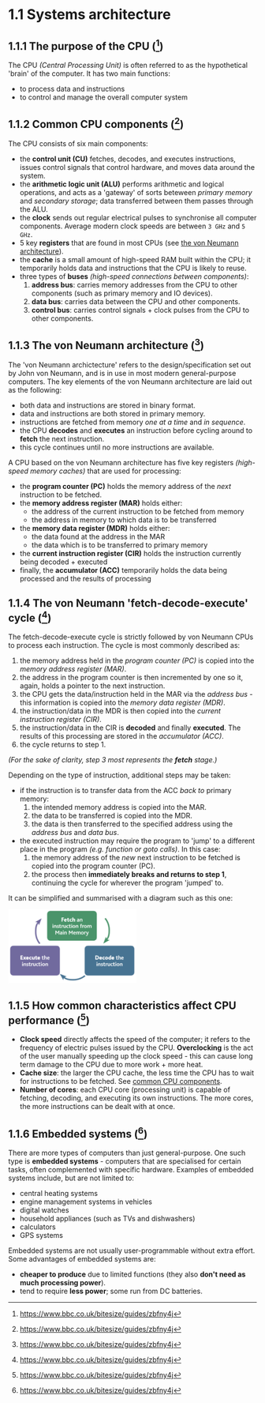 # 1.1 Systems architecture

## 1.1.1 The purpose of the CPU ([^1])

The CPU *(Central Processing Unit)* is often referred to as the hypothetical 'brain' of the computer. It has two main functions:
 - to process data and instructions
 - to control and manage the overall computer system

## 1.1.2 Common CPU components ([^1])

The CPU consists of six main components:
 - the **control unit (CU)** fetches, decodes, and executes instructions, issues control signals that control hardware, and moves data around the system.
 - the **arithmetic logic unit (ALU)** performs arithmetic and logical operations, and acts as a 'gateway' of sorts beteween *primary memory* and *secondary storage*; data transferred between them passes through the ALU.
 - the **clock** sends out regular electrical pulses to synchronise all computer components. Average modern clock speeds are between `3 GHz` and `5 GHz`.
 - 5 key **registers** that are found in most CPUs (see [the von Neumann architecture](#113-the-von-neumann-architecture-1)).
 - the **cache** is a small amount of high-speed RAM built within the CPU; it temporarily holds data and instructions that the CPU is likely to reuse.
 - three types of **buses** *(high-speed connections between components)*:
    1. **address bus**: carries memory addresses from the CPU to other components (such as primary memory and IO devices).
    2. **data bus**: carries data between the CPU and other components.
    3. **control bus**: carries control signals + clock pulses from the CPU to other components.

## 1.1.3 The von Neumann architecture ([^1])

The 'von Neumann archictecture' refers to the design/specification set out by John von Neumann, and is in use in most modern general-purpose computers. The key elements of the von Neumann architecture are laid out as the following:
 - both data and instructions are stored in binary format.
 - data and instructions are both stored in primary memory.
 - instructions are fetched from memory *one at a time* and *in sequence*.
 - the CPU **decodes** and **executes** an instruction before cycling around to **fetch** the next instruction.
 - this cycle continues until no more instructions are available.

A CPU based on the von Neumann architecture has five key registers *(high-speed memory caches)* that are used for processing:
 - the **program counter (PC)** holds the memory address of the *next* instruction to be fetched.
 - the **memory address register (MAR)** holds either:
    - the address of the current instruction to be fetched from memory
    - the address in memory to which data is to be transferred
 - the **memory data register (MDR)** holds either:
    - the data found at the address in the MAR
    - the data which is to be transferred to primary memory
 - the **current instruction register (CIR)** holds the instruction currently being decoded + executed
 - finally, the **accumulator (ACC)** temporarily holds the data being processed and the results of processing

## 1.1.4 The von Neumann 'fetch-decode-execute' cycle ([^1])

The fetch-decode-execute cycle is strictly followed by von Neumann CPUs to process each instruction. The cycle is most commonly described as:
 1. the memory address held in the *program counter (PC)* is copied into the *memory address register (MAR)*.
 2. the address in the program counter is then incremented by one so it, again, holds a pointer to the next instruction.
 3. the CPU gets the data/instruction held in the MAR via the *address bus* - this information is copied into the *memory data register (MDR)*.
 4. the instruction/data in the MDR is then copied into the *current instruction register (CIR)*.
 5. the instruction/data in the CIR is **decoded** and finally **executed**. The results of this processing are stored in the *accumulator (ACC)*.
 6. the cycle returns to step 1.

*(For the sake of clarity, step 3 most represents the **fetch** stage.)*

Depending on the type of instruction, additional steps may be taken:
 - if the instruction is to transfer data from the ACC *back to* primary memory:
    1. the intended memory address is copied into the MAR.
    2. the data to be transferred is copied into the MDR.
    3. the data is then transferred to the specified address using the *address bus* and *data bus*.
 - the executed instruction may require the program to 'jump' to a different place in the program *(e.g. function or goto calls)*. In this case:
    1. the memory address of the *new* next instruction to be fetched is copied into the program counter (PC).
    2. the process then **immediately breaks and returns to step 1**, continuing the cycle for wherever the program 'jumped' to.

It can be simplified and summarised with a diagram such as this one:

<img src="/resources/fetch-decode-execute.png" height=150px/>

## 1.1.5 How common characteristics affect CPU performance ([^1])

 - **Clock speed** directly affects the speed of the computer; it refers to the frequency of electric pulses issued by the CPU. **Overclocking** is the act of the user manually speeding up the clock speed - this can cause long term damage to the CPU due to more work + more heat.
 - **Cache size**: the larger the CPU cache, the less time the CPU has to wait for instructions to be fetched. See [common CPU components](#112-common-cpu-components-1).
 - **Number of cores**: each CPU core (processing unit) is capable of fetching, decoding, and executing its own instructions. The more cores, the more instructions can be dealt with at once.

## 1.1.6 Embedded systems ([^1])

There are more types of computers than just general-purpose. One such type is **embedded systems** - computers that are specialised for certain tasks, often complemented with specific hardware. Examples of embedded systems include, but are not limited to:
 - central heating systems
 - engine management systems in vehicles
 - digital watches
 - household appliances (such as TVs and dishwashers)
 - calculators
 - GPS systems

Embedded systems are not usually user-programmable without extra effort. Some advantages of embedded systems are:
 - **cheaper to produce** due to limited functions (they also **don't need as much processing power**).
 - tend to require **less power**; some run from DC batteries.

[^1]: https://www.bbc.co.uk/bitesize/guides/zbfny4j
